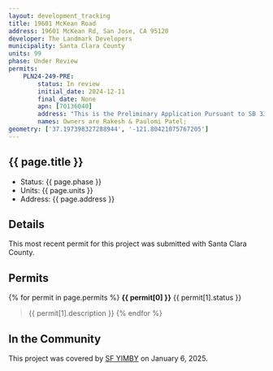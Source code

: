```yaml
---
layout: development_tracking
title: 19601 McKean Road
address: 19601 McKean Rd, San Jose, CA 95120
developer: The Landmark Developers
municipality: Santa Clara County
units: 99
phase: Under Review
permits:
    PLN24-249-PRE:
        status: In review
        initial_date: 2024-12-11
        final_date: None
        apn: [70136040]
        address: "This is the Preliminary Application Pursuant to SB 330 for 99 residential units with a total residential development square footage of 257,540 Sq Ft. Three housing types are being proposed: Townhouses (33), Duplexes (16 units), and Single Family Homes (50) of varying sizes. The proposed development contains 20% Affordable Housing at the Low Income Level, which will be 20 townhouses. All residential units will be entitled to a front yard, a rear yard, and a parking space. All residences will also have additional parking as the streets are designed to accommodate on-street parking. There will be a total of approximately 469 total parking spots [148 Garage Spots, 181 Driveway Spots, and approximately 140 street parking spots]."
        names: Owners are Rakesh & Paulomi Patel;
geometry: ['37.197398327288944', '-121.80421075767205']
---
```


## {{ page.title }}

- Status: {{ page.phase }}
- Units: {{ page.units }}
- Address: {{ page.address }}

## Details

This most recent permit for this project was submitted with Santa Clara County.

## Permits

{% for permit in page.permits %}
  **{{ permit[0] }}** <span class="tag">{{ permit[1].status }}</span>
  >{{ permit[1].description }}
{% endfor %}

## In the Community

This project was covered by [SF YIMBY](https://sfyimby.com/2024/12/sb-330-filed-for-housing-at-19601-mckean-road-san-jose.html) on January 6, 2025.
